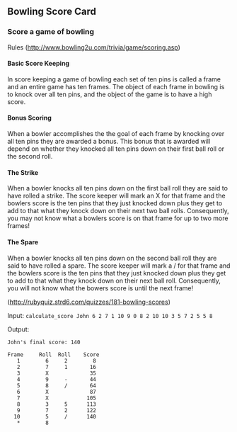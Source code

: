 ## Bowling Score Card

### Score a game of bowling 

Rules (http://www.bowling2u.com/trivia/game/scoring.asp)

#### Basic Score Keeping
In score keeping a game of bowling each set of ten pins is called a frame and an entire game has ten frames. The object of each frame in bowling is to knock over all ten pins, and the object of the game is to have a high score.

#### Bonus Scoring
When a bowler accomplishes the the goal of each frame by knocking over all ten pins they are awarded a bonus. This bonus that is awarded will depend on whether they knocked all ten pins down on their first ball roll or the second roll.

#### The Strike
When a bowler knocks all ten pins down on the first ball roll they are said to have rolled a strike. The score keeper will mark an X for that frame and the bowlers score is the ten pins that they just knocked down plus they get to add to that what they knock down on their next two ball rolls. Consequently, you may not know what a bowlers score is on that frame for up to two more frames!

#### The Spare
When a bowler knocks all ten pins down on the second ball roll they are said to have rolled a spare. The score keeper will mark a / for that frame and the bowlers score is the ten pins that they just knocked down plus they get to add to that what they knock down on their next ball roll. Consequently, you will not know what the bowers score is until the next frame!

(http://rubyquiz.strd6.com/quizzes/181-bowling-scores)

Input:
`calculate_score John 6 2 7 1 10 9 0 8 2 10 10 3 5 7 2 5 5 8`

Output:
```
John's final score: 140

Frame     Roll  Roll    Score
   1        6     2        8
   2        7     1       16
   3        X             35
   4        9     -       44
   5        8     /       64
   6        X             87
   7        X            105
   8        3     5      113
   9        7     2      122
  10        5     /      140
   *        8
```